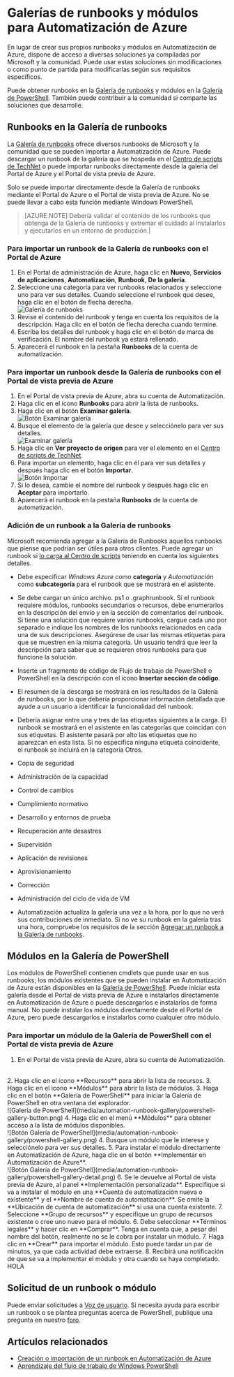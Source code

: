 <properties 
	pageTitle="Galerías de runbooks y módulos para la automatización de Azure | Microsoft Azure"
	description="Dispone de runbooks y módulos de Microsoft y la comunidad para instalarlos y usarlos en su entorno de Automatización de Azure. En este artículo, se describe cómo acceder a estos recursos y contribuir sus runbooks a la galería."
	services="automation"
	documentationCenter=""
	authors="bwren"
	manager="stevenka"
	editor="tysonn" />
<tags 
	ms.service="automation"
	ms.devlang="na"
	ms.topic="article"
	ms.tgt_pltfrm="na"
	ms.workload="infrastructure-services"
	ms.date="09/23/2015"
	ms.author="bwren" />


# Galerías de runbooks y módulos para Automatización de Azure

En lugar de crear sus propios runbooks y módulos en Automatización de Azure, dispone de acceso a diversas soluciones ya compiladas por Microsoft y la comunidad. Puede usar estas soluciones sin modificaciones o como punto de partida para modificarlas según sus requisitos específicos.

Puede obtener runbooks en la [Galería de runbooks](#runbooks-in-runbook-gallery) y módulos en la [Galería de PowerShell](#modules-in-powerShell-gallery). También puede contribuir a la comunidad si comparte las soluciones que desarrolle.

## Runbooks en la Galería de runbooks

La [Galería de runbooks](http://gallery.technet.microsoft.com/scriptcenter/site/search?f[0].Type=RootCategory&f[0].Value=WindowsAzure&f[1].Type=SubCategory&f[1].Value=WindowsAzure_automation&f[1].Text=Automation) ofrece diversos runbooks de Microsoft y la comunidad que se pueden importar a Automatización de Azure. Puede descargar un runbook de la galería que se hospeda en el [Centro de scripts de TechNet](http://gallery.technet.microsoft.com/) o puede importar runbooks directamente desde la galería del Portal de Azure y el Portal de vista previa de Azure.

Solo se puede importar directamente desde la Galería de runbooks mediante el Portal de Azure o el Portal de vista previa de Azure. No se puede llevar a cabo esta función mediante Windows PowerShell.

>[AZURE.NOTE] Debería validar el contenido de los runbooks que obtenga de la Galería de runbooks y extremar el cuidado al instalarlos y ejecutarlos en un entorno de producción.|

### Para importar un runbook de la Galería de runbooks con el Portal de Azure

1. En el Portal de administración de Azure, haga clic en **Nuevo**, **Servicios de aplicaciones**, **Automatización**, **Runbook**, **De la galería**.
2. Seleccione una categoría para ver runbooks relacionados y seleccione uno para ver sus detalles. Cuando seleccione el runbook que desee, haga clic en el botón de flecha derecha.<br> ![Galería de runbooks](media/automation-runbook-gallery/runbook-gallery.png)
3. Revise el contenido del runbook y tenga en cuenta los requisitos de la descripción. Haga clic en el botón de flecha derecha cuando termine.
4. Escriba los detalles del runbook y haga clic en el botón de marca de verificación. El nombre del runbook ya estará rellenado.
5. Aparecerá el runbook en la pestaña **Runbooks** de la cuenta de automatización.

### Para importar un runbook desde la Galería de runbooks con el Portal de vista previa de Azure

1. En el Portal de vista previa de Azure, abra su cuenta de Automatización. 
2. Haga clic en el icono **Runbooks** para abrir la lista de runbooks.
3. Haga clic en el botón **Examinar galería**. <br> ![Botón Examinar galería](media/automation-runbook-gallery/browse-gallery-button.png)
4. Busque el elemento de la galería que desee y selecciónelo para ver sus detalles. <br> ![Examinar galería](media/automation-runbook-gallery/browse-gallery.png)
4. Haga clic en **Ver proyecto de origen** para ver el elemento en el [Centro de scripts de TechNet](http://gallery.technet.microsoft.com/).
5. Para importar un elemento, haga clic en él para ver sus detalles y después haga clic en el botón **Importar**.<br> ![Botón Importar](media/automation-runbook-gallery/gallery-item-detail.png)
6. Si lo desea, cambie el nombre del runbook y después haga clic en **Aceptar** para importarlo.
5. Aparecerá el runbook en la pestaña **Runbooks** de la cuenta de automatización.


### Adición de un runbook a la Galería de runbooks

Microsoft recomienda agregar a la Galería de Runbooks aquellos runbooks que piense que podrían ser útiles para otros clientes. Puede agregar un runbook si [lo carga al Centro de scripts](http://gallery.technet.microsoft.com/site/upload) teniendo en cuenta los siguientes detalles.

- Debe especificar *Windows Azure* como **categoría** y *Automatización* como **subcategoría** para el runbook que se mostrará en el asistente.  

- Se debe cargar un único archivo. ps1 o .graphrunbook. Si el runbook requiere módulos, runbooks secundarios o recursos, debe enumerarlos en la descripción del envío y en la sección de comentarios del runbook. Si tiene una solución que requiere varios runbooks, cargue cada uno por separado e indique los nombres de los runbooks relacionados en cada una de sus descripciones. Asegúrese de usar las mismas etiquetas para que se muestren en la misma categoría. Un usuario tendrá que leer la descripción para saber que se requieren otros runbooks para que funcione la solución.

- Inserte un fragmento de código de Flujo de trabajo de PowerShell o PowerShell en la descripción con el icono **Insertar sección de código**.

- El resumen de la descarga se mostrará en los resultados de la Galería de runbooks, por lo que debería proporcionar información detallada que ayude a un usuario a identificar la funcionalidad del runbook.

- Debería asignar entre una y tres de las etiquetas siguientes a la carga. El runbook se mostrará en el asistente en las categorías que coincidan con sus etiquetas. El asistente pasará por alto las etiquetas que no aparezcan en esta lista. Si no especifica ninguna etiqueta coincidente, el runbook se incluirá en la categoría Otros.

 - Copia de seguridad
 - Administración de la capacidad
 - Control de cambios
 - Cumplimiento normativo
 - Desarrollo y entornos de prueba
 - Recuperación ante desastres
 - Supervisión
 - Aplicación de revisiones
 - Aprovisionamiento
 - Corrección
 - Administración del ciclo de vida de VM


- Automatización actualiza la galería una vez a la hora, por lo que no verá sus contribuciones de inmediato. Si no ve su runbook en la galería tras una hora, compruebe los requisitos de la sección [Agregar un runbook a la Galería de runbooks](#AddRunbook).

## Módulos en la Galería de PowerShell

Los módulos de PowerShell contienen cmdlets que puede usar en sus runbooks; los módulos existentes que se pueden instalar en Automatización de Azure están disponibles en la [Galería de PowerShell](http://www.powershellgallery.com). Puede iniciar esta galería desde el Portal de vista previa de Azure e instalarlos directamente en Automatización de Azure o puede descargarlos e instalarlos de forma manual. No puede instalar los módulos directamente desde el Portal de Azure, pero puede descargarlos e instalarlos como cualquier otro módulo.

### Para importar un módulo de la Galería de PowerShell con el Portal de vista previa de Azure

1. En el Portal de vista previa de Azure, abra su cuenta de Automatización. 



<br>
2. Haga clic en el icono **Recursos** para abrir la lista de recursos.
3. Haga clic en el icono **Módulos** para abrir la lista de módulos.
3. Haga clic en el botón **Galería de PowerShell** para iniciar la Galería de PowerShell en otra ventana del explorador. <br> ![Galería de PowerShell](media/automation-runbook-gallery/powershell-gallery-button.png)
4. Haga clic en el menú **Módulos** para obtener acceso a la lista de módulos disponibles.<br> ![Botón Galería de PowerShell](media/automation-runbook-gallery/powershell-gallery.png)
4. Busque un módulo que le interese y selecciónelo para ver sus detalles.
5. Para instalar el módulo directamente en Automatización de Azure, haga clic en el botón **Implementar en Automatización de Azure**.<br> ![Botón Galería de PowerShell](media/automation-runbook-gallery/powershell-gallery-detail.png)
6. Se le devuelve al Portal de vista previa de Azure, al panel **Implementación personalizada**. Especifique si va a instalar el módulo en una **Cuenta de automatización nueva o existente** y el **Nombre de cuenta de automatización**. Se omite la **Ubicación de cuenta de automatización** si usa una cuenta existente. 
7. Seleccione **Grupo de recursos** y especifique un grupo de recursos existente o cree uno nuevo para el módulo.
6. Debe seleccionar **Términos legales** y hacer clic en **Comprar**. Tenga en cuenta que, a pesar del nombre del botón, realmente no se le cobra por instalar un módulo.
7. Haga clic en **Crear** para importar el módulo. Esto puede tardar un par de minutos, ya que cada actividad debe extraerse.  
8. Recibirá una notificación de que se va a implementar el módulo y otra cuando se haya completado. 
HOLA

## Solicitud de un runbook o módulo

Puede enviar solicitudes a [Voz de usuario](https://feedback.azure.com/forums/246290-azure-automation/). Si necesita ayuda para escribir un runbook o se plantea preguntas acerca de PowerShell, publique una pregunta en nuestro [foro](http://social.msdn.microsoft.com/Forums/windowsazure/es-ES/home?forum=azureautomation&filter=alltypes&sort=lastpostdesc).

## Artículos relacionados

- [Creación o importación de un runbook en Automatización de Azure](automation-creating-importing-runbook.md)
- [Aprendizaje del flujo de trabajo de Windows PowerShell](automation-powershell-workflow.md)

<!---HONumber=AcomDC_0128_2016-->
<!---Linea 86-92-->
<!---Cambio de Lucas-->
<!---A la B -->